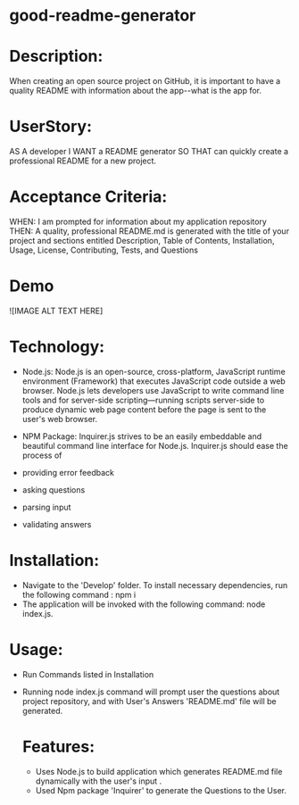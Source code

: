 # good-readme-generator

# Description:
When creating an open source project on GitHub, it is important to have a quality README with information about the app--what is the app for.

# UserStory:
AS A developer
I WANT a README generator
SO THAT can quickly create a professional README for a new project.

# Acceptance Criteria:
WHEN: I am prompted for information about my application repository
THEN: A quality, professional README.md is generated with the title of your project and sections entitled Description, Table of Contents, Installation, Usage, License, Contributing, Tests, and Questions

# Demo
![IMAGE ALT TEXT HERE]

# Technology:
* Node.js:
Node.js is an open-source, cross-platform, JavaScript runtime environment (Framework) that executes JavaScript code outside a web browser. Node.js lets developers use JavaScript to write command line tools and for server-side scripting—running scripts server-side to produce dynamic web page content before the page is sent to the user's web browser.

* NPM Package:
Inquirer.js strives to be an easily embeddable and beautiful command line interface for Node.js.
Inquirer.js should ease the process of
 * providing error feedback
 * asking questions
 * parsing input
 * validating answers

# Installation:
* Navigate to the 'Develop' folder. To install necessary dependencies, run the following command :
   npm i
* The application will be invoked with the following command:
  node index.js.

# Usage:
* Run Commands listed in Installation
* Running node index.js command will prompt user the questions about project repository, and with User's Answers 'README.md' file will be generated.

  # Features:
  * Uses Node.js to build application which generates README.md file dynamically with the user's input .
  * Used Npm package 'Inquirer' to generate the Questions to the User.

